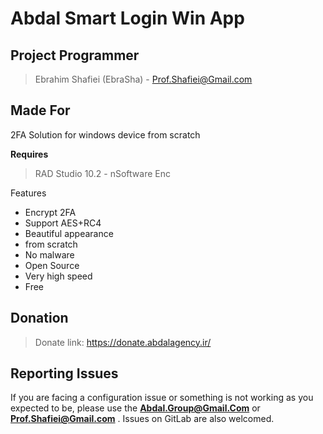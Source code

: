 # Abdal Smart Login Win App

## Project Programmer
> Ebrahim Shafiei (EbraSha) - Prof.Shafiei@Gmail.com

## Made For 

2FA Solution for windows device from scratch


**Requires**
> RAD Studio 10.2 - nSoftware Enc
>


Features

- Encrypt 2FA
- Support AES+RC4
- Beautiful appearance
- from scratch
- No malware
- Open Source
- Very high speed
- Free


## Donation 
> Donate link: https://donate.abdalagency.ir/ 



## Reporting Issues

If you are facing a configuration issue or something is not working as you expected to be, please use the **Abdal.Group@Gmail.Com** or **Prof.Shafiei@Gmail.com** . Issues on GitLab are also welcomed.

